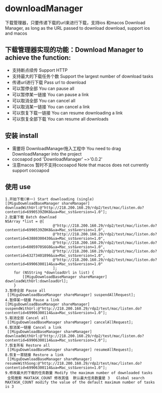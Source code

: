 # downloadManager
下载管理器，只要传递下载的url来进行下载，支持ios 和macos  Download Manager, as long as the URL passed to download download, support ios and macos
 
## 下载管理器实现的功能：Download Manager to achieve the function:
- 支持断点续传  Support HTTP
- 支持最大的下载任务个数 Support the largest number of download tasks
- 传递url进行下载  Pass url to download
- 可以暂停全部  You can pause all
- 可以暂停某一链接  You can pause a link
- 可以取消全部  You can cancel all
- 可以取消某一链接 You can cancel a link
- 可以恢复下载一链接 You can resume downloading a link
- 可以恢复全部下载 You can resume all downloads

## 安装 install
- 需要将 DownloadManager拖入工程中  You need to drag DownloadManager into the project
- cocoapod pod 'DownloadManager' ~>'0.0.2'
- 注意macos 暂时不支持cocoapod  Note that macos does not currently support cocoapod
## 使用 use
````objc
1.开始下载(单一) Start downloading (single)
[[MiguDowmloadBaseManager shareManager] downloadWithUrl:@"http://218.200.160.29/rdp2/test/mac/listen.do?contentid=6990539Z0K8&ua=Mac_sst&version=1.0"];
2.批量下载 Batch download
NSArray *list = @[
                      @"http://218.200.160.29/rdp2/test/mac/listen.do?contentid=6990539Z0K8&ua=Mac_sst&version=1.0",
                      @"http://218.200.160.29/rdp2/test/mac/listen.do?contentid=63880300430&ua=Mac_sst&version=1.0",
                      @"http://218.200.160.29/rdp2/test/mac/listen.do?contentid=6005970S6G0&ua=Mac_sst&version=1.0",
                      @"http://218.200.160.29/rdp2/test/mac/listen.do?contentid=63273401896&ua=Mac_sst&version=1.0",
                      @"http://218.200.160.29/rdp2/test/mac/listen.do?contentid=69906300114&ua=Mac_sst&version=1.0"
                      ];
    for (NSString *downloadUrl in list) {
        [[MiguDowmloadBaseManager shareManager] downloadWithUrl:downloadUrl];
    }
3.暂停全部 Pause all
 [[MiguDowmloadBaseManager shareManager] suspendAllRequest];
4.暂停某一链接 Pause a link
[[MiguDowmloadBaseManager shareManager] suspendWithUrl:@"http://218.200.160.29/rdp2/test/mac/listen.do?contentid=69906300114&ua=Mac_sst&version=1.0"];
5.取消全部 Cancel all
 [[MiguDowmloadBaseManager shareManager] cancelAllRequest];
6.取消某一链接 Cancel a link
 [[MiguDowmloadBaseManager shareManager] downloadWithUrl:@"http://218.200.160.29/rdp2/test/mac/listen.do?contentid=69906300114&ua=Mac_sst&version=1.0"];
7.恢复所有 Restore all
 [[MiguDowmloadBaseManager shareManager] resumeAllRequest];
8.恢复一首链接 Restore a link
 [[MiguDowmloadBaseManager shareManager] resumeWithSong:@"http://218.200.160.29/rdp2/test/mac/listen.do?contentid=69906300114&ua=Mac_sst&version=1.0"];
9.修改最大的下载的任务数量 Modify the maximum number of downloaded tasks
 全局搜索 MAXTASK_COUNT 修改其值  默认最大任务数量是 3   Global search MAXTASK_COUNT modify the value of the default maximum number of tasks is 3
````

 






